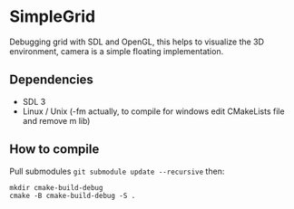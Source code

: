 # SimpleGrid

Debugging grid with SDL and OpenGL, this helps to visualize the 3D
environment, camera is a simple floating implementation.

## Dependencies

* SDL 3
* Linux / Unix (-fm actually, to compile for windows edit CMakeLists file and remove m lib)

## How to compile

Pull submodules `git submodule update --recursive` then:

```shell
mkdir cmake-build-debug
cmake -B cmake-build-debug -S .
```
